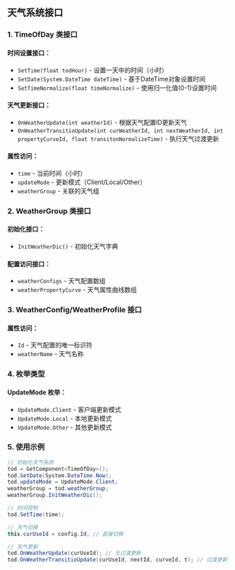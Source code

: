 ## 天气系统接口

### 1. **TimeOfDay 类接口**

#### 时间设置接口：
- `SetTime(float todHour)` - 设置一天中的时间（小时）
- `SetDate(System.DateTime dateTime)` - 基于DateTime对象设置时间
- `SetTimeNormalize(float timeNormalize)` - 使用归一化值(0-1)设置时间

#### 天气更新接口：
- `OnWeatherUpdate(int weatherId)` - 根据天气配置ID更新天气
- `OnWeatherTransitioUpdate(int curWeatherId, int nextWeatherId, int propertyCurveId, float transitonNormalizeTime)` - 执行天气过渡更新

#### 属性访问：
- `time` - 当前时间（小时）
- `updateMode` - 更新模式（Client/Local/Other）
- `weatherGroup` - 关联的天气组

### 2. **WeatherGroup 类接口**

#### 初始化接口：
- `InitWeatherDic()` - 初始化天气字典

#### 配置访问接口：
- `weatherConfigs` - 天气配置数组
- `weatherPropertyCurve` - 天气属性曲线数组

### 3. **WeatherConfig/WeatherProfile 接口**

#### 属性访问：
- `Id` - 天气配置的唯一标识符
- `weatherName` - 天气名称

### 4. **枚举类型**

#### UpdateMode 枚举：
- `UpdateMode.Client` - 客户端更新模式
- `UpdateMode.Local` - 本地更新模式
- `UpdateMode.Other` - 其他更新模式

### 5. **使用示例**

```csharp
// 初始化天气系统
tod = GetComponent<TimeOfDay>();
tod.SetDate(System.DateTime.Now);
tod.updateMode = UpdateMode.Client;
weatherGroup = tod.weatherGroup;
weatherGroup.InitWeatherDic();

// 时间控制
tod.SetTime(time);

// 天气切换
this.curUseId = config.Id; // 直接切换

// 天气更新
tod.OnWeatherUpdate(curUseId); // 无过渡更新
tod.OnWeatherTransitioUpdate(curUseId, nextId, curveId, t); // 过渡更新
```